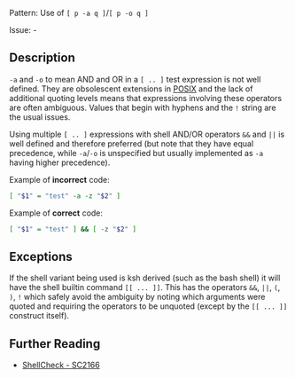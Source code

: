 Pattern: Use of `[ p -a q ]`/`[ p -o q ]`

Issue: -

## Description

`-a` and `-o` to mean AND and OR in a `[ .. ]` test expression is not well defined. They are obsolescent extensions in [POSIX](http://pubs.opengroup.org/onlinepubs/9699919799/utilities/test.html) and the lack of additional quoting levels means that expressions involving these operators are often ambiguous. Values that begin with hyphens and the `!` string are the usual issues.

Using multiple `[ .. ]` expressions with shell AND/OR operators `&&` and `||` is well defined and therefore preferred (but note that they have equal precedence, while `-a`/`-o` is unspecified but usually implemented as `-a` having higher precedence).

Example of **incorrect** code:

```sh
[ "$1" = "test" -a -z "$2" ]
```

Example of **correct** code:

```sh
[ "$1" = "test" ] && [ -z "$2" ]
```

## Exceptions

If the shell variant being used is ksh derived (such as the bash shell) it will have the shell builtin command `[[ ... ]]`. This has the operators `&&`, `||`, `(`, `)`, `!` which safely avoid the ambiguity by noting which arguments were quoted and requiring the operators to be unquoted (except by the `[[ ... ]]` construct itself).

## Further Reading

* [ShellCheck - SC2166](https://github.com/koalaman/shellcheck/wiki/SC2166)

